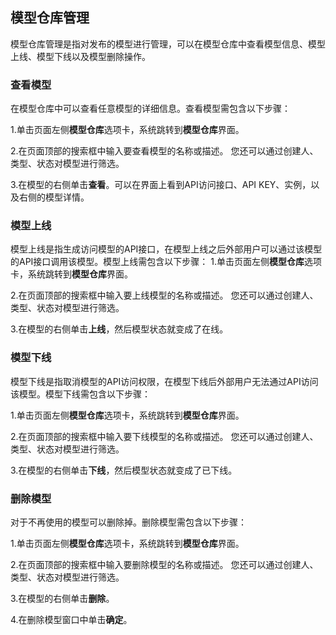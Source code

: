 ## 模型仓库管理
模型仓库管理是指对发布的模型进行管理，可以在模型仓库中查看模型信息、模型上线、模型下线以及模型删除操作。

### 查看模型
在模型仓库中可以查看任意模型的详细信息。查看模型需包含以下步骤：

1.单击页面左侧**模型仓库**选项卡，系统跳转到**模型仓库**界面。

2.在页面顶部的搜索框中输入要查看模型的名称或描述。
  您还可以通过创建人、类型、状态对模型进行筛选。

3.在模型的右侧单击**查看**。可以在界面上看到API访问接口、API KEY、实例，以及右侧的模型详情。

### 模型上线
模型上线是指生成访问模型的API接口，在模型上线之后外部用户可以通过该模型的API接口调用该模型。模型上线需包含以下步骤：
1.单击页面左侧**模型仓库**选项卡，系统跳转到**模型仓库**界面。

2.在页面顶部的搜索框中输入要上线模型的名称或描述。
  您还可以通过创建人、类型、状态对模型进行筛选。
  
3.在模型的右侧单击**上线**，然后模型状态就变成了在线。

### 模型下线
模型下线是指取消模型的API访问权限，在模型下线后外部用户无法通过API访问该模型。模型下线需包含以下步骤：

1.单击页面左侧**模型仓库**选项卡，系统跳转到**模型仓库**界面。

2.在页面顶部的搜索框中输入要下线模型的名称或描述。
  您还可以通过创建人、类型、状态对模型进行筛选。
  
3.在模型的右侧单击**下线**，然后模型状态就变成了已下线。

### 删除模型
对于不再使用的模型可以删除掉。删除模型需包含以下步骤：

1.单击页面左侧**模型仓库**选项卡，系统跳转到**模型仓库**界面。

2.在页面顶部的搜索框中输入要删除模型的名称或描述。
  您还可以通过创建人、类型、状态对模型进行筛选。
  
3.在模型的右侧单击**删除**。

4.在删除模型窗口中单击**确定**。










  
